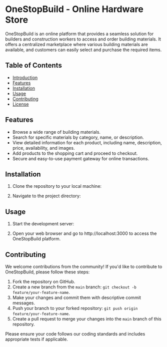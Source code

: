 
# OneStopBuild - Online Hardware Store

OneStopBuild is an online platform that provides a seamless solution for builders and construction workers to access and order building materials. It offers a centralized marketplace where various building materials are available, and customers can easily select and purchase the required items.

## Table of Contents

- [Introduction](#onestopbuild---online-hardware-store)
- [Features](#features)
- [Installation](#installation)
- [Usage](#usage)
- [Contributing](#contributing)
- [License](#license)

## Features

- Browse a wide range of building materials.
- Search for specific materials by category, name, or description.
- View detailed information for each product, including name, description, price, availability, and images.
- Add products to the shopping cart and proceed to checkout.
- Secure and easy-to-use payment gateway for online transactions.

## Installation

1. Clone the repository to your local machine:

2. Navigate to the project directory:

## Usage

1. Start the development server:

2. Open your web browser and go to http://localhost:3000 to access the OneStopBuild platform.

## Contributing

We welcome contributions from the community! If you'd like to contribute to OneStopBuild, please follow these steps:

1. Fork the repository on GitHub.
2. Create a new branch from the `main` branch: `git checkout -b feature/your-feature-name`.
3. Make your changes and commit them with descriptive commit messages.
4. Push your branch to your forked repository: `git push origin feature/your-feature-name`.
5. Create a pull request to merge your changes into the `main` branch of this repository.

Please ensure your code follows our coding standards and includes appropriate tests if applicable.




